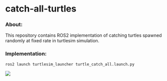 # catch-all-turtles
### About:
This repository contains ROS2 implementation of catching turtles spawned randomly at fixed rate in turtlesim simulation.

### Implementation:
`ros2 launch turtlesim_launcher turtle_catch_all.launch.py` 

![](https://github.com/Sai99897/catch-all-turtles/blob/main/turtlesim_launcher/Screencast%20from%2011-01-2022%2011_50_56%20PM.gif)
